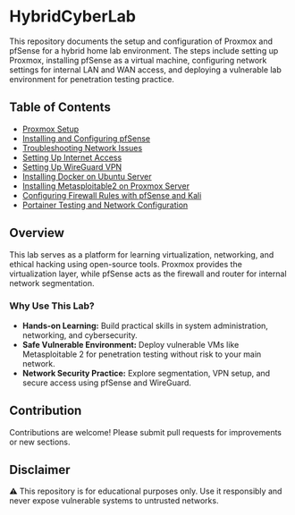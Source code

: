 # HybridCyberLab

This repository documents the setup and configuration of Proxmox and pfSense for a hybrid home lab environment. The steps include setting up Proxmox, installing pfSense as a virtual machine, configuring network settings for internal LAN and WAN access, and deploying a vulnerable lab environment for penetration testing practice.

## Table of Contents
- [Proxmox Setup](docs/Proxmox_Setup.md)
- [Installing and Configuring pfSense](docs/pfSense_Installation.md)
- [Troubleshooting Network Issues](docs/Network_Issues_Fix.md)
- [Setting Up Internet Access](docs/Internet_Access.md)
- [Setting Up WireGuard VPN](docs/WireGuard_VPN_Setup.md)
- [Installing Docker on Ubuntu Server](docs/Ubuntu_Server_Docker_Setup.md)
- [Installing Metasploitable2 on Proxmox Server](docs/Metasploitable2-Proxmox.md)
- [Configuring Firewall Rules with pfSense and Kali](docs/Kali_pfSense_Firewall_Setup.md)
- [Portainer Testing and Network Configuration](docs/Portainer%20Testing%20and%20Network%20Configuration.md)



## Overview
This lab serves as a platform for learning virtualization, networking, and ethical hacking using open-source tools. Proxmox provides the virtualization layer, while pfSense acts as the firewall and router for internal network segmentation.

### Why Use This Lab?
- **Hands-on Learning:** Build practical skills in system administration, networking, and cybersecurity.
- **Safe Vulnerable Environment:** Deploy vulnerable VMs like Metasploitable 2 for penetration testing without risk to your main network.
- **Network Security Practice:** Explore segmentation, VPN setup, and secure access using pfSense and WireGuard.

## Contribution
Contributions are welcome! Please submit pull requests for improvements or new sections.

## Disclaimer
⚠️ This repository is for educational purposes only. Use it responsibly and never expose vulnerable systems to untrusted networks.

